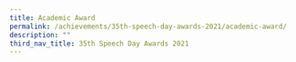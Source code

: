 ```yaml
---
title: Academic Award
permalink: /achievements/35th-speech-day-awards-2021/academic-award/
description: ""
third_nav_title: 35th Speech Day Awards 2021
---
```

